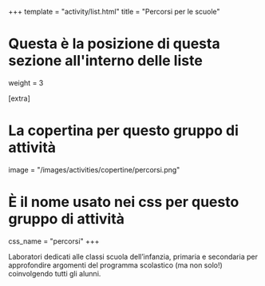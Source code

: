 +++
template = "activity/list.html"
title = "Percorsi per le scuole"

# Questa è la posizione di questa sezione all'interno delle liste
weight = 3

[extra]
# La copertina per questo gruppo di attività
image = "/images/activities/copertine/percorsi.png"

# È il nome usato nei css per questo gruppo di attività
css_name = "percorsi"
+++

Laboratori dedicati alle classi scuola dell’infanzia, primaria e secondaria per approfondire argomenti del programma scolastico (ma non solo!) coinvolgendo tutti gli alunni.
